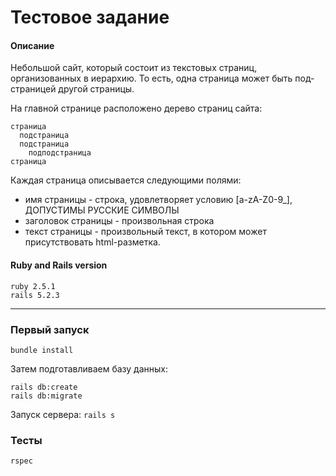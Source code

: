 # Тестовое задание

#### Описание

Небольшой сайт, который состоит из текстовых страниц, организованных в иерархию. То есть, одна страница может быть под-страницей другой страницы.

На главной странице расположено дерево страниц сайта:
```
страница
  подстраница
  подстраница
    подподстраница
страница
 ```
Каждая страница описывается следующими полями:
- имя страницы - строка, удовлетворяет условию [a-zA-Z0-9_], ДОПУСТИМЫ РУССКИЕ СИМВОЛЫ
- заголовок страницы - произвольная строка
- текст страницы - произвольный текст, в котором может присутствовать html-разметка.

#### Ruby and Rails version
```
ruby 2.5.1
rails 5.2.3
```
***
### Первый запуск
```
bundle install
```
Затем подготавливаем базу данных:
```
rails db:create
rails db:migrate
```
Запуск сервера:
```rails s```

### Тесты
```
rspec
```
